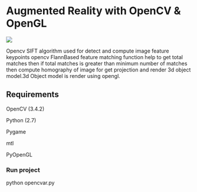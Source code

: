 # Augmented Reality with OpenCV & OpenGL

![](demo.gif)

Opencv SIFT algorithm used for detect and compute image feature keypoints opencv FlannBased feature matching function help to get total matches then if total matches is greater than minimum number of matches then compute homography of image for get projection and render 3d object model.3d Object model is render using opengl.


## Requirements

OpenCV (3.4.2)

Python (2.7)

Pygame

mtl

PyOpenGL

### Run project  

python opencvar.py
